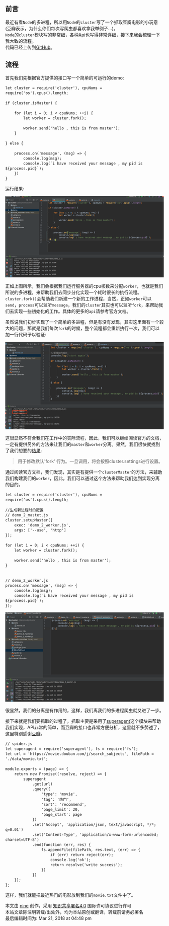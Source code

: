 ## 前言

最近有看`Node`的多进程，所以用`Node`的`cluster`写了一个抓取豆瓣电影的小玩意(豆瓣表示，为什么你们每次写爬虫都喜欢拿我举例子...)。  
`Node`的`cluster`模块写的非常细，各种[Api](http://nodejs.cn/api/cluster.html#cluster_cluster)也写得非常详细，接下来我会梳理一下我大致的流程。  
代码已经上传到[GitHub](https://github.com/nineyang/simpleSpider)。

## 流程

首先我们先根据官方提供的接口写一个简单的可运行的demo:

    
    
    let cluster = require('cluster'), cpuNums = require('os').cpus().length;
    
    if (cluster.isMaster) {
    
        for (let i = 0; i < cpuNums; ++i) {
            let worker = cluster.fork();
    
            worker.send('hello , this is from master');
        }
    
    } else {
    
        process.on('message', (msg) => {
            console.log(msg);
            console.log(`i have received your message , my pid is ${process.pid}`);
        })
    }

运行结果:

![e093f1a3-b69c-4d2f-aa08-c6e48f2b4565.png](https://github.com/nineyang/blog-tool/blob/master/images/e093f1a3-b69c-4d2f-aa08-c6e48f2b4565.png)

正如上图所示，我们会根据我们运行服务器的cpu核数来分配`worker`，也就是我们所说的多进程，来帮助我们去同步分化实现一个耗时很长的执行流程。  
`cluster.fork()`会帮助我们新建一个新的工作进程，当然，正如`worker`可以`send`，`process`可以监听`message`，我们的`cluster`其实也可以监听`fork`，来帮助我们去实现一些初始化的工作。具体的更多的`api`请参考官方文档。

虽然说我们初步实现了一个简单的多进程，但是有没有发现，其实这里面有一个较大的问题，那就是我们每次`fork`的时候，整个流程都会重新执行一次，我们可以加一行代码予以验证:

![330afc80-ffe3-45b1-9564-1c845d43aeff.png](https://github.com/nineyang/blog-tool/blob/master/images/330afc80-ffe3-45b1-9564-1c845d43aeff.png)

这很显然不符合我们在工作中的实际流程，因此，我们可以继续阅读官方的文档，一定有提供另外的方法来让我们的`master`和`worker`分离。果然，我们很快就找到了我们想要的[结果](http://nodejs.cn/api/cluster.html#cluster_cluster_setupmaster_settings):

> 用于修改默认'fork' 行为。一旦调用，将会按照cluster.settings进行设置。

通过阅读官方文档，我们发现，其实是有提供一个`clusterMaster`的方法，来辅助我们构建我们的`worker`，因此，我们可以通过这个方法来帮助我们达到实现分离的目的。

    
    
    let cluster = require('cluster'), cpuNums = require('os').cpus().length;
    
    //生成新进程时的配置
    // demo_2_mastet.js
    cluster.setupMaster({
        exec: 'demo_2_worker.js',
        args: ['--use', 'http']
    });
    
    for (let i = 0; i < cpuNums; ++i) {
        let worker = cluster.fork();
    
        worker.send('hello , this is from master');
    }
    
    
    // demo_2_worker.js
    process.on('message', (msg) => {
        console.log(msg);
        console.log(`i have received your message , my pid is ${process.pid}`);
    });

![59425e11-9154-44d6-a5b9-591f4e76f292.png](https://github.com/nineyang/blog-tool/blob/master/images/59425e11-9154-44d6-a5b9-591f4e76f292.png)

很显然，我们的分离是有作用的，这样，我们离我们的多进程爬虫就又进了一步。

接下来就是我们要抓取的过程了，抓取主要是采用了[superagent](https://cnodejs.org/topic/5378720ed6e2d16149fa16bd)这个模块来帮助我们实现，API非常的简单，而豆瓣的接口也非常方便分析，这里就不多赘述了，这里特别感谢[豆瓣](https://www.douban.com/)。

    
    
    // spider.js
    let superagent = require('superagent'), fs = require('fs');
    let url = 'https://movie.douban.com/j/search_subjects', filePath = './data/movie.txt';
    
    module.exports = (page) => {
        return new Promise((resolve, reject) => {
            superagent
                .get(url)
                .query({
                    'type': 'movie',
                    'tag': '热门',
                    'sort': 'recommend',
                    'page_limit': 20,
                    'page_start': page
                })
                .set('Accept', 'application/json, text/javascript, */*; q=0.01')
                .set('Content-Type', 'application/x-www-form-urlencoded; charset=UTF-8')
                .end(function (err, res) {
                    fs.appendFile(filePath, res.text, (err) => {
                        if (err) return reject(err);
                        console.log('ok');
                        return resolve('write success');
                    })
                })
        });
    };
    

这样，我们就能把最近热门的电影放到我们的`movie.txt`文件中了。

本文由 [nine](https://www.hellonine.top/index.php/author/1/) 创作，采用
[知识共享署名4.0](https://creativecommons.org/licenses/by/4.0/) 国际许可协议进行许可  
本站文章除注明转载/出处外，均为本站原创或翻译，转载前请务必署名  
最后编辑时间为: Mar 21, 2018 at 04:48 pm

